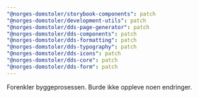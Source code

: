 ```yaml
---
"@norges-domstoler/storybook-components": patch
"@norges-domstoler/development-utils": patch
"@norges-domstoler/dds-page-generator": patch
"@norges-domstoler/dds-components": patch
"@norges-domstoler/dds-formatting": patch
"@norges-domstoler/dds-typography": patch
"@norges-domstoler/dds-icons": patch
"@norges-domstoler/dds-core": patch
"@norges-domstoler/dds-form": patch
---
```


Forenkler byggeprosessen. Burde ikke oppleve noen endringer.
